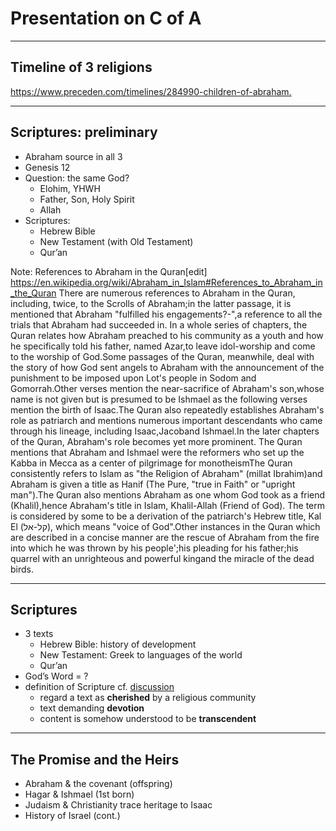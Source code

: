 
# Presentation on C of A<a id="sec-1" name="sec-1"></a>

---

## Timeline of 3 religions

<https://www.preceden.com/timelines/284990-children-of-abraham.>

---

## Scriptures: preliminary<a id="sec-1-1" name="sec-1-1"></a>

-   Abraham source in all 3
-   Genesis 12
-   Question: the same God?
    -   Elohim, YHWH
    -   Father, Son, Holy Spirit
    -   Allah
-   Scriptures:
    -   Hebrew Bible
    -   New Testament (with Old Testament)
    -   Qur’an

Note:
References to Abraham in the Quran[edit] <https://en.wikipedia.org/wiki/Abraham_in_Islam#References_to_Abraham_in_the_Quran>
There are numerous references to Abraham in the Quran, including, twice, to the Scrolls of Abraham;in the latter passage, it is mentioned that Abraham "fulfilled his engagements?-",a reference to all the trials that Abraham had succeeded in. In a whole series of chapters, the Quran relates how Abraham preached to his community as a youth and how he specifically told his father, named Azar,to leave idol-worship and come to the worship of God.Some passages of the Quran, meanwhile, deal with the story of how God sent angels to Abraham with the announcement of the punishment to be imposed upon Lot's people in Sodom and Gomorrah.Other verses mention the near-sacrifice of Abraham's son,whose name is not given but is presumed to be Ishmael as the following verses mention the birth of Isaac.The Quran also repeatedly establishes Abraham's role as patriarch and mentions numerous important descendants who came through his lineage, including Isaac,Jacoband Ishmael.In the later chapters of the Quran, Abraham's role becomes yet more prominent. The Quran mentions that Abraham and Ishmael were the reformers who set up the Kabba in Mecca as a center of pilgrimage for monotheismThe Quran consistently refers to Islam as "the Religion of Abraham" (millat Ibrahim)and Abraham is given a title as Hanif (The Pure, "true in Faith" or "upright man").The Quran also mentions Abraham as one whom God took as a friend (Khalil),hence Abraham's title in Islam, Khalil-Allah (Friend of God). The term is considered by some to be a derivation of the patriarch's Hebrew title, Kal El (קל-אל), which means "voice of God".Other instances in the Quran which are described in a concise manner are the rescue of Abraham from the fire into which he was thrown by his people';his pleading for his father;his quarrel with an unrighteous and powerful kingand the miracle of the dead birds.

---

## Scriptures<a id="sec-1-2" name="sec-1-2"></a>

-   3 texts
    -   Hebrew Bible: history of development
    -   New Testament: Greek to languages of the world
    -   Qur’an
-   God’s Word = ?
-   definition of Scripture cf. [discussion](https://drive.google.com/file/d/0B8ezT0-tUjVZZzlWbHhpa2VIMUE/view?usp=sharing)
    -   regard a text as **cherished** by a religious community
    -   text demanding **devotion**
    -   content is somehow understood to be **transcendent**

---

## The Promise and the Heirs<a id="sec-1-3" name="sec-1-3"></a>

-   Abraham & the covenant (offspring)
-   Hagar & Ishmael (1st born)
-   Judaism & Christianity trace heritage to Isaac
-   History of Israel (cont.)
